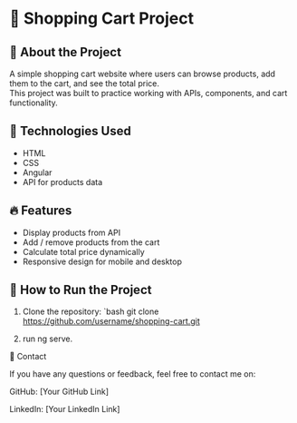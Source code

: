 # 🛒 Shopping Cart Project

## 📌 About the Project
A simple shopping cart website where users can browse products, add them to the cart, and see the total price.  
This project was built to practice working with APIs, components, and cart functionality.

## 🚀 Technologies Used
- HTML
- CSS
- Angular 
- API for products data

## 🔥 Features
- Display products from API
- Add / remove products from the cart
- Calculate total price dynamically
- Responsive design for mobile and desktop

## 📂 How to Run the Project
1. Clone the repository:
   `bash
   git clone https://github.com/username/shopping-cart.git

2. run ng serve.



📧 Contact

If you have any questions or feedback, feel free to contact me on:

GitHub: [Your GitHub Link]

LinkedIn: [Your LinkedIn Link]